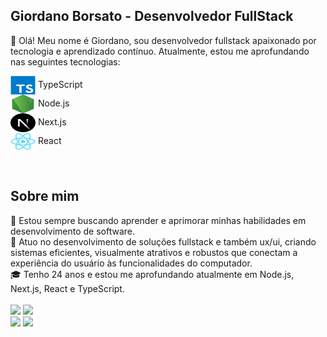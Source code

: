 ## Giordano Borsato - Desenvolvedor FullStack

👋 Olá! Meu nome é Giordano, sou desenvolvedor fullstack apaixonado por tecnologia e aprendizado contínuo. Atualmente, estou me aprofundando nas seguintes tecnologias:

  <img align="center" alt="TypeScript" height="30" width="40" src="https://raw.githubusercontent.com/devicons/devicon/master/icons/typescript/typescript-original.svg"> TypeScript  
  <img align="center" alt="Node.js" height="30" width="40" src="https://raw.githubusercontent.com/devicons/devicon/master/icons/nodejs/nodejs-original.svg"> Node.js  
  <img align="center" alt="Next.js" height="30" width="40" src="https://raw.githubusercontent.com/devicons/devicon/master/icons/nextjs/nextjs-original.svg"> Next.js  
  <img align="center" alt="React" height="30" width="40" src="https://raw.githubusercontent.com/devicons/devicon/master/icons/react/react-original.svg"> React

<div style="display: inline_block"><br>
</div>

## Sobre mim
<div>
  🌱 Estou sempre buscando aprender e aprimorar minhas habilidades em desenvolvimento de software.<br>
  💼 Atuo no desenvolvimento de soluções fullstack e também ux/ui, criando sistemas eficientes, visualmente atrativos e robustos que conectam a experiência do usuário às funcionalidades do computador.<br>
  🎓 Tenho 24 anos e estou me aprofundando atualmente em Node.js, Next.js, React e TypeScript.<br>
</div><br>

<div>
  <img height="180cm" src="https://github-readme-stats.vercel.app/api?username=borsatogiordano&show_icons=true&theme=blue-green"/>
  <img height="180cm" src="https://github-readme-stats.vercel.app/api/top-langs/?username=borsatogiordano&layout=compact&theme=blue-green"/>
</div>

<div> 
  <a href="https://www.instagram.com/borsatogiordano_" target="_blank"><img src="https://img.shields.io/badge/-Instagram-%23E4405F?style=for-the-badge&logo=instagram&logoColor=white"></a>
  <a href="https://www.linkedin.com/in/borsatogiordano_" target="_blank"><img src="https://img.shields.io/badge/-LinkedIn-%230077B5?style=for-the-badge&logo=linkedin&logoColor=white"></a> 
</div>
